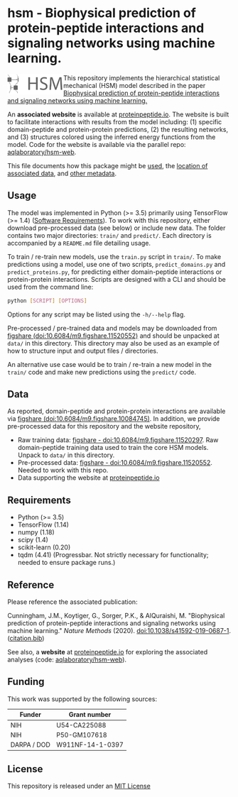 # hsm - Biophysical prediction of protein-peptide interactions and signaling networks using machine learning. 

<img align="left" src="misc/symbol_name.png" style="width: 25%; height: 25%"/> 

This repository implements the hierarchical statistical mechanical (HSM) model described in the paper [Biophysical prediction of protein-peptide interactions and signaling networks using machine learning.](https://doi.org/10.1038/s41592-019-0687-1) 

An **associated website** is available at [proteinpeptide.io](proteinpeptide.io). The website is built to facilitate interactions with results from the model including: (1) specific domain-peptide and protein-protein predictions, (2) the resulting networks, and (3) structures colored using the inferred energy functions from the model. Code for the website is available via the parallel repo: [aqlaboratory/hsm-web](https://github.com/aqlaboratory/hsm-web).

This file documents how this package might be [used](#usage), the [location of associated data](#data), and [other metadata](#reference). 

## Usage

The model was implemented in Python (>= 3.5) primarily using TensorFlow (>= 1.4) ([Software Requirements](#requirements)). To work with this repository, either download pre-processed data (see below) or include new data. The folder contains two major directories: `train/` and `predict/`. Each directory is accompanied by a `README.md` file detailing usage. 

To train / re-train new models, use the `train.py` script in `train/`. To make predictions using a model, use one of two scripts, `predict_domains.py` and `predict_proteins.py`, for predicting either domain-peptide interactions or protein-protein interactions. Scripts are designed with a CLI and should be used from the command line: 

```bash
python [SCRIPT] [OPTIONS]
```

Options for any script may be listed using the `-h/--help` flag. 

Pre-processed / pre-trained data and models may be downloaded from [figshare (doi:10.6084/m9.figshare.11520552)](https://doi.org/10.6084/m9.figshare.11520552) and should be unpacked at `data/` in this directory. This directory may also be used as an example of how to structure input and output files / directories.

An alternative use case would be to train / re-train a new model in the `train/` code and make new predictions using the `predict/` code. 

## Data

As reported, domain-peptide and protein-protein interactions are available via [figshare (doi:10.6084/m9.figshare.10084745)](https://doi.org/10.6084/m9.figshare.10084745). In addition, we provide pre-processed data for this repository and the website repository, 

- Raw training data: [figshare - doi:10.6084/m9.figshare.11520297](https://doi.org/10.6084/m9.figshare.11520297). Raw domain-peptide training data used to train the core HSM models. Unpack to `data/` in this directory.
- Pre-processed data: [figshare - doi:10.6084/m9.figshare.11520552](https://doi.org/10.6084/m9.figshare.11520552). Needed to work with this repo. 
- Data supporting the website at [proteinpeptide.io](proteinpeptide.io)

## Requirements
- Python (>= 3.5)
- TensorFlow (1.14)
- numpy (1.18)
- scipy (1.4)
- scikit-learn (0.20)
- tqdm (4.41) (Progressbar. Not strictly necessary for functionality; needed to ensure package runs.)

## Reference
Please reference the associated publication:

Cunningham, J.M., Koytiger, G., Sorger, P.K., & AlQuraishi, M. "Biophysical prediction of protein-peptide interactions and signaling networks using machine learning." *Nature Methods* (2020). [doi:10.1038/s41592-019-0687-1](https://doi.org/10.1038/s41592-019-0687-1). ([citation.bib](misc/citation.bib))

See also, a **website** at [proteinpeptide.io](proteinpeptide.io) for exploring the associated analyses (code: [aqlaboratory/hsm-web](https://github.com/aqlaboratory/hsm-web)). 

## Funding

This work was supported by the following sources:

| **Funder** | **Grant number** |
| ---------- | ---------------- |
| NIH | U54-CA225088 |
| NIH | P50-GM107618 |
| DARPA / DOD | W911NF-14-1-0397 |

## License
This repository is released under an [MIT License](LICENSE)

